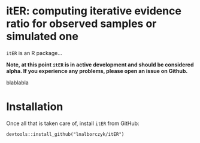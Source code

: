 # itER: computing iterative evidence ratio for observed samples or simulated one

`itER` is an R package...

**Note, at this point `itER` is in active development and should be considered alpha. If you experience any problems, please open an issue on Github.**

blablabla

# Installation

Once all that is taken care of, install `itER` from GitHub:

`devtools::install_github("lnalborczyk/itER")`
